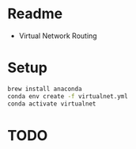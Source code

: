 # Readme
- Virtual Network Routing

# Setup
```sh
brew install anaconda
conda env create -f virtualnet.yml
conda activate virtualnet
```

# TODO

